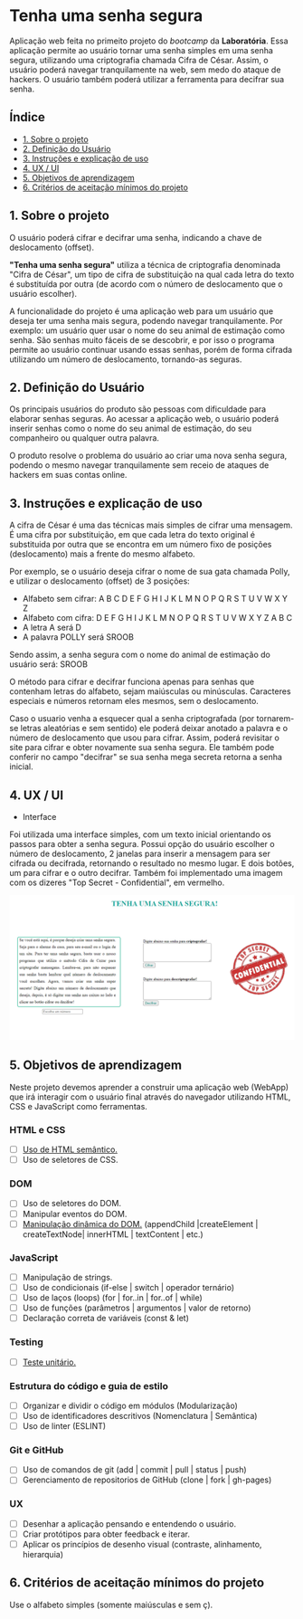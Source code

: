 # Tenha uma senha segura
Aplicação web feita no primeito projeto do _bootcamp_ da **Laboratória**. Essa aplicação permite ao usuário tornar uma senha simples em uma senha segura, utilizando uma criptografia chamada Cifra de César. Assim, o usuário poderá navegar tranquilamente na web, sem medo do ataque de hackers. O usuário também poderá utilizar a ferramenta para decifrar sua senha.

## Índice

* [1. Sobre o projeto](#1-sobre-o-projeto)
* [2. Definição do Usuário](#2-definição-do-usuário)
* [3. Instruções e explicação de uso](#3-instruções-e-explicação-de-uso)
* [4. UX / UI](#4-ux-/-ui)
* [5. Objetivos de aprendizagem](#5-objetivos-de-aprendizagem)
* [6. Critérios de aceitação mínimos do projeto](#6-critérios-de-aceitação-mínimos-do-projeto)

## 1. Sobre o projeto

O usuário poderá cifrar e decifrar uma senha, indicando a chave de deslocamento (offset).

**"Tenha uma senha segura"** utiliza a técnica de criptografia denominada "Cifra de César", um tipo de cifra de substituição na qual cada letra do texto é substituída por outra (de acordo com o número de deslocamento que o usuário escolher).

A funcionalidade do projeto é uma aplicação web para um usuário que deseja ter uma senha mais segura, podendo navegar tranquilamente. Por exemplo: um usuário quer usar o nome do seu animal de estimação como senha. São senhas muito fáceis de se descobrir, e por isso o programa permite ao usuário continuar usando essas senhas, porém de forma cifrada utilizando um número de deslocamento, tornando-as seguras.

## 2. Definição do Usuário
Os principais usuários do produto são pessoas com dificuldade para elaborar senhas seguras. Ao acessar a aplicação web, o usuário poderá inserir senhas como o nome do seu animal de estimação, do seu companheiro ou qualquer outra palavra. 

O produto resolve o problema do usuário ao criar uma nova senha segura, podendo o mesmo navegar tranquilamente sem receio de ataques de hackers em suas contas online. 

## 3. Instruções e explicação de uso

A cifra de César é uma das técnicas mais simples de cifrar uma mensagem. É uma cifra por substituição, em que cada letra do texto original é substituida por outra que se encontra em um número fixo de posições (deslocamento) mais a frente do mesmo alfabeto.

Por exemplo, se o usuário deseja cifrar o nome de sua gata chamada Polly, e utilizar o deslocamento (offset) de 3 posições:

* Alfabeto sem cifrar: A B C D E F G H I J K L M N O P Q R S T U V W X Y Z
* Alfabeto com cifra:  D E F G H I J K L M N O P Q R S T U V W X Y Z A B C
* A letra A será D
* A palavra POLLY será SROOB

Sendo assim, a senha segura com o nome do animal de estimação do usuário será: SROOB

O método para cifrar e decifrar funciona apenas para senhas que contenham letras do alfabeto, sejam maiúsculas ou minúsculas. Caracteres especiais e números retornam eles mesmos, sem o deslocamento.

Caso o usuario venha a esquecer qual a senha criptografada (por tornarem-se letras aleatórias e sem sentido) ele poderá deixar anotado a palavra e o número de deslocamento que usou para cifrar. Assim, poderá revisitar o site para cifrar e obter novamente sua senha segura. Ele também pode conferir no campo "decifrar" se sua senha mega secreta retorna a senha inicial. 

## 4.  UX / UI
* Interface

Foi utilizada uma interface simples, com um texto inicial orientando os passos para obter a senha segura. Possui opção do usuário escolher o número de deslocamento, 2 janelas para inserir a mensagem para ser cifrada ou decifrada, retornando o resultado no mesmo lugar. E dois botões, um para cifrar e o outro decifrar. Também foi implementado uma imagem com os dizeres "Top Secret - Confidential", em vermelho. 

<img src="src/img/print.png">

## 5. Objetivos de aprendizagem

Neste projeto devemos aprender a construir uma aplicação web (WebApp) que irá
interagir com o usuário final através do navegador utilizando HTML, CSS e
JavaScript como ferramentas.

### HTML e CSS

* [ ] [Uso de HTML semântico.](https://developer.mozilla.org/pt-BR/docs/Glossario/Semantica#Sem%C3%A2ntica_em_HTML)
* [ ] Uso de seletores de CSS.

### DOM

* [ ] Uso de seletores do DOM.
* [ ] Manipular eventos do DOM.
* [ ] [Manipulação dinâmica do DOM.](https://developer.mozilla.org/pt-BR/docs/DOM/Referencia_do_DOM/Introdu%C3%A7%C3%A3o)
(appendChild |createElement | createTextNode| innerHTML | textContent | etc.)

### JavaScript

* [ ] Manipulação de strings.
* [ ] Uso de condicionais (if-else | switch | operador ternário)
* [ ] Uso de laços (loops) (for | for..in | for..of | while)
* [ ] Uso de funções (parâmetros | argumentos | valor de retorno)
* [ ] Declaração correta de variáveis (const & let)

### Testing

* [ ] [Teste unitário.](https://jestjs.io/docs/pt-BR/getting-started)

### Estrutura do código e guia de estilo

* [ ] Organizar e dividir o código em módulos (Modularização)
* [ ] Uso de identificadores descritivos (Nomenclatura | Semântica)
* [ ] Uso de linter (ESLINT)

### Git e GitHub

* [ ] Uso de comandos de git (add | commit | pull | status | push)
* [ ] Gerenciamento de repositorios de GitHub (clone | fork | gh-pages)

### UX

* [ ] Desenhar a aplicação pensando e entendendo o usuário.
* [ ] Criar protótipos para obter feedback e iterar.
* [ ] Aplicar os princípios de desenho visual (contraste, alinhamento, hierarquia)

## 6. Critérios de aceitação mínimos do projeto

Use o alfabeto simples (somente maiúsculas e sem ç).
